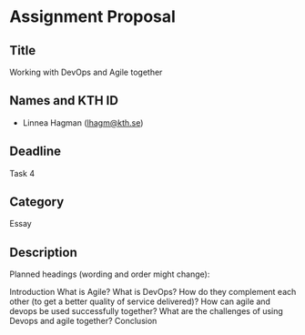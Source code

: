 # Assignment Proposal

## Title

Working with DevOps and Agile together

## Names and KTH ID

- Linnea Hagman (lhagm@kth.se)

## Deadline

Task 4

## Category

Essay

## Description
Planned headings (wording and order might change):

Introduction
What is Agile?
What is DevOps?
How do they complement each other (to get a better quality of service delivered)?
How can agile and devops be used successfully together?
What are the challenges of using Devops and agile together? 
Conclusion



